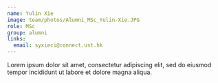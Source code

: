 ```yaml
---
name: Yulin Xie
image: team/photos/Alumni_MSc_Yulin-Xie.JPG
role: MSc
group: alumni
links:
  email: syxieci@connect.ust.hk
---
```


Lorem ipsum dolor sit amet, consectetur adipiscing elit, sed do eiusmod tempor incididunt ut labore et dolore magna aliqua.
